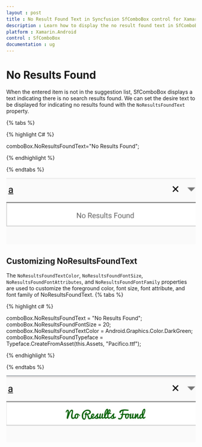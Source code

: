 ```yaml
---
layout : post
title : No Result Found Text in Syncfusion SfComboBox control for Xamarin.Android
description : Learn how to display the no result found text in SfComboBox
platform : Xamarin.Android
control : SfComboBox
documentation : ug
---
```


# No Results Found

When the entered item is not in the suggestion list, SfComboBox displays a text indicating there is no search results found. We can set the desire text to be displayed for indicating no results found with the `NoResultsFoundText` property.

{% tabs %}

{% highlight C# %}

comboBox.NoResultsFoundText="No Results Found";
	 
{% endhighlight %}

{% endtabs %}

![NoResultsFound](images/NoResultsFound.jpg)

## Customizing NoResultsFoundText

The `NoResultsFoundTextColor`, `NoResultsFoundFontSize`, `NoResultsFoundFontAttributes`, and `NoResultsFoundFontFamily` properties are used to customize the foreground color, font size, font attribute, and font family of NoResultsFoundText.
{% tabs %}

{% highlight c# %}

comboBox.NoResultsFoundText = "No Results Found";
comboBox.NoResultsFoundFontSize = 20;
comboBox.NoResultsFoundTextColor = Android.Graphics.Color.DarkGreen;
comboBox.NoResultsFoundTypeface = Typeface.CreateFromAsset(this.Assets, "Pacifico.ttf");

{% endhighlight %}

{% endtabs %}

![NoResultsFound_Customization](images/NoResultsFound_Customization.jpg)